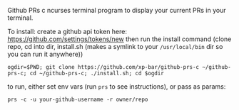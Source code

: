 Github PRs
c ncurses terminal program to display your current PRs in your terminal.

To install:
create a github api token here: https://github.com/settings/tokens/new
then run the install command (clone repo, cd into dir, install.sh (makes a symlink to your `/usr/local/bin` dir so you can run it anywhere))
```
ogdir=$PWD; git clone https://github.com/xp-bar/github-prs-c ~/github-prs-c; cd ~/github-prs-c; ./install.sh; cd $ogdir
```
to run, either set env vars (run `prs` to see instructions), or pass as params:
```
prs -c -u your-github-username -r owner/repo
```
